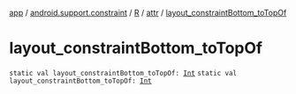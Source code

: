 [app](../../../index.md) / [android.support.constraint](../../index.md) / [R](../index.md) / [attr](index.md) / [layout_constraintBottom_toTopOf](.)

# layout_constraintBottom_toTopOf

`static val layout_constraintBottom_toTopOf: `[`Int`](https://kotlinlang.org/api/latest/jvm/stdlib/kotlin/-int/index.html)
`static val layout_constraintBottom_toTopOf: `[`Int`](https://kotlinlang.org/api/latest/jvm/stdlib/kotlin/-int/index.html)